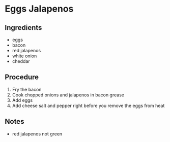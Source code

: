 Eggs Jalapenos
===========

Ingredients
------------

 + eggs
 + bacon
 + red jalapenos
 + white onion
 + cheddar

Procedure 
---------

1. Fry the bacon
2. Cook chopped onions and jalapenos in bacon grease 
3. Add eggs
4. Add cheese salt and pepper right before you remove the eggs from heat 


Notes
------
 * red jalapenos not green 
